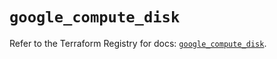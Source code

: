 # `google_compute_disk`

Refer to the Terraform Registry for docs: [`google_compute_disk`](https://registry.terraform.io/providers/hashicorp/google/5.45.2/docs/resources/compute_disk).
